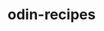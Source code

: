 # odin-recipes
<!-- This is an exercise where it shows my HTML skills that I've aquired so far. It is not meant to be beautifully looking -->
